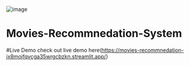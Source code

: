 ![image](https://github.com/hitixa07/Movies-RecommnedatIon-System/assets/109337172/5b1d7e51-aa47-4ffb-8598-ce125918c894)

# Movies-Recommnedation-System
#Live Demo
check out live demo here(https://movies-recommnedation-jx8mojfqvcga35wrgcbzkn.streamlit.app/)
